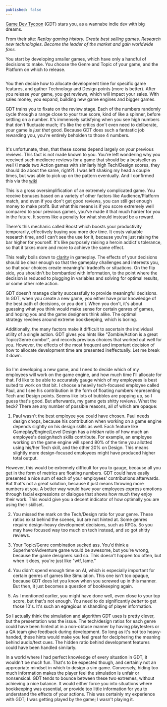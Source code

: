 ```yaml
---
published: false
---
```

[Game Dev Tycoon](http://www.greenheartgames.com/app/game-dev-tycoon/) (GDT) stars you, as a wannabe indie dev with big dreams.

From their site: _Replay gaming history. Create best selling games. Research new technologies. Become the leader of the market and gain worldwide fans._

You start by developing smaller games, which have only a handful of decisions to make. You choose the Genre and Topic of your game, and the Platform on which to release.

<img src="http://cfalc.files.wordpress.com/2014/07/85869-gamedevtycoon2013-10-0612-45-48-09.jpg" alt="" />

You then decide how to allocate development time for specific game features, and gather Technology and Design points (more is better). After you release your game, you get reviews, which will impact your sales. With sales money, you expand, building new game engines and bigger games.

GDT trains you to fixate on the review stage. Each of the numbers randomly cycle through a range close to your true score, kind of like a spinner, before settling on a number. It's immensely satisfying when you see high numbers that don't fluctuate much; it's like the critics don't even need to deliberate, your game is _just that_ good. Because GDT does such a fantastic job rewarding you, you're entirely beholden to those 4 numbers.

<img src="http://cfalc.files.wordpress.com/2014/07/52117-gamedevtycoon2013-10-0612-53-33-38.jpg" alt="" />

It's unfortunate, then, that these scores depend largely on your previous reviews. This fact is not made known to you. You're left wondering why you received such mediocre reviews for a game that should be a bestseller as well (I made two Action games with similarly high Tech/Design scores, they should do about the same, right?). I was left shaking my head a couple times, but was able to pick up on the pattern eventually. And I confirmed this via the 
[wiki](http://gamedevtycoon.wikia.com/wiki/Success_Guide#Calculating_the_review_score)

This is a gross oversimplification of an extremely complicated game. You receive bonuses based on a variety of other factors like Audience/Platform match, and even if you don't get good reviews, you can still get enough money to make profit. But what this means is if you score extremely well compared to your previous games, you've made it that much harder for you in the future. It seems like a penalty for what should instead be a reward.

There's this mechanic called Boost which boosts your productivity temporarily, effectively buying you more dev time. It costs valuable research time, and I can't see the use for it, because you're just raising the bar higher for yourself. It's like purposely raising a heroin addict's tolerance, so that it takes more and more to achieve the same effect.

This really boils down to [clarity](http://na.leagueoflegends.com/en/news/game-updates/features/lol-design-values-depth-clarity) in gameplay. The effects of your decisions should be clear enough so that the gameplay challenges and interests you, so that your choices create meaningful tradeoffs or situations. On the flip side, you shouldn't be bombarded with information, to the point where the decision is reduced to plugging in variables and solving for optimal results, or some other rote action.

GDT doesn't manage clarity successfully to provide meaningful decisions. In GDT, when you create a new game, you either have prior knowledge of the best path of decisions, or you don't. When you don't, it's about guessing what you think would make sense for certain genres of games, and hoping you and the game designers think alike. The optimal strategy revolves around extreme bookkeeping, which is boring.

Additionally, the many factors make it difficult to ascertain the individual utility of a single action. GDT gives you hints like "Zombie/Action is a great Topic/Genre combo!", and records previous choices that worked out well for you. However, the effects of the most frequent and important decision of how to allocate development time are presented ineffectually. Let me break it down.

<img src="http://cfalc.files.wordpress.com/2014/07/edbaa-gamedevtycoon7-tiff.jpg" alt="" />

So I'm developing a new game, and I need to decide which of my employees will work on the game engine, and how much time I'll allocate for that. I'd like to be able to accurately gauge which of my employees is best suited to work on that bit. I choose a heavily tech-focused employee called Paul, and I see his contribution in the form of floating numbers representing Tech and Design points. Seems like lots of bubbles are popping up, so I guess that's good. But afterwards, my game gets shitty reviews. What the heck? There are any number of possible reasons, all of which are opaque:

1) Paul wasn't the best employee you could have chosen. Paul needs design chops, because his contribution when working on a game engine depends slightly on his design skills as well. Each feature like Gameplay/Engine/Level Design has a _hidden_ ratio of how much an employee's design/tech skills contribute. For example, an employee working on the game engine will spend 80% of the time you allotted using his/her Tech skill, and the other 20% on Design. This means slightly more design-focused employees might have produced higher total output.

However, this would be extremely difficult for you to gauge, because all you get in the form of metrics are floating numbers. GDT could have easily presented a nice sum of each of your employees' contributions afterwards. But that's not a great solution, because it just means throwing more numbers at you. A better way would have your employees express emotions through facial expressions or dialogue that shows how much they enjoy their work. This would give you a decent indicator of how optimally you are using their skillset.

2) You missed the mark on the Tech/Design ratio for your genre. These ratios exist behind the scenes, but are not hinted at. Some genres require design-heavy development decisions, such as RPGs. So you may have focused way too much on tech instead, and so got shitty reviews.

3) Your Topic/Genre combination sucked ass. You'd think a Superhero/Adventure game would be awesome, but you're wrong, because the game designers said so. This doesn't happen too often, but when it does, you're just like "wtf, lame."

4) You didn't spend enough time on AI, which is especially important for certain genres of games like Simulation. This one isn't too opaque, because GDT does let you know when you screwed up in this manner. But then, it just becomes a question of bookkeeping again.

5) As I mentioned earlier, you might have done well, even close to your top score, but that's not enough. You need to do significantly <em>better </em>to get those 10's. It's such an egregious mishandling of player information.

So I actually think the simulation and algorithm GDT uses is pretty clever, but the presentation was the issue. The tech/design ratios for each genre could have been hinted at in a non-obtuse manner by having playtesters or a QA team give feedback during development. So long as it's not too heavy-handed, these hints would make you feel great for deciphering the meaning behind audio/text cues. The hidden ratio behind development features could have been handled similarly.

In a world where I had perfect knowledge of every situation in GDT, it wouldn't be much fun. That's to be expected though, and certainly not an appropriate mindset in which to design a sim game. Conversely, hiding too much information makes the player feel the simulation is unfair or nonsensical. GDT tends to bounce between these two extremes, without achieving a nice balance. It would either force you into situations where bookkeeping was essential, or provide too little information for you to understand the effects of your actions. This was certainly my experience with GDT; I was getting played by the game; I wasn't playing it.
